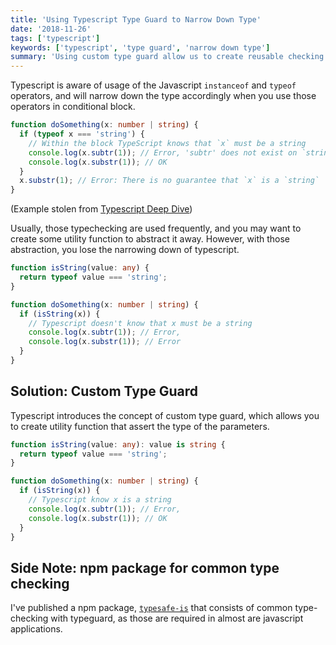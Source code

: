 ```yaml
---
title: 'Using Typescript Type Guard to Narrow Down Type'
date: '2018-11-26'
tags: ['typescript']
keywords: ['typescript', 'type guard', 'narrow down type']
summary: 'Using custom type guard allow us to create reusable checking that narrow down the type of a variable'
---
```


Typescript is aware of usage of the Javascript `instanceof` and `typeof` operators, and will narrow down the type accordingly when you use those operators in conditional block.

```typescript
function doSomething(x: number | string) {
  if (typeof x === 'string') {
    // Within the block TypeScript knows that `x` must be a string
    console.log(x.subtr(1)); // Error, 'subtr' does not exist on `string`
    console.log(x.substr(1)); // OK
  }
  x.substr(1); // Error: There is no guarantee that `x` is a `string`
}
```

(Example stolen from [Typescript Deep Dive](https://basarat.gitbooks.io/typescript/docs/types/typeGuard.html))

Usually, those typechecking are used frequently, and you may want to create some utility function to abstract it away. However, with those abstraction, you lose the narrowing down of typescript.

```typescript
function isString(value: any) {
  return typeof value === 'string';
}

function doSomething(x: number | string) {
  if (isString(x)) {
    // Typescript doesn't know that x must be a string
    console.log(x.subtr(1)); // Error,
    console.log(x.substr(1)); // Error
  }
}
```

## Solution: Custom Type Guard

Typescript introduces the concept of custom type guard, which allows you to create utility function that assert the type of the parameters.

```typescript
function isString(value: any): value is string {
  return typeof value === 'string';
}

function doSomething(x: number | string) {
  if (isString(x)) {
    // Typescript know x is a string
    console.log(x.subtr(1)); // Error,
    console.log(x.substr(1)); // OK
  }
}
```

## Side Note: npm package for common type checking

I've published a npm package, [`typesafe-is`](https://www.npmjs.com/package/typesafe-is) that consists of common type-checking with typeguard, as those are required in almost are javascript applications.
